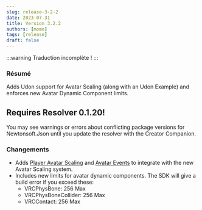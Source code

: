 ```yaml
---
slug: release-3-2-2
date: 2023-07-31
title: Version 3.2.2
authors: [momo]
tags: [release]
draft: false
---
```


:::warning Traduction incomplète !
:::

### Résumé

Adds Udon support for Avatar Scaling (along with an Udon Example) and enforces new Avatar Dynamic Component limits.

## Requires Resolver 0.1.20!

You may see warnings or errors about conflicting package versions for Newtonsoft.Json until you update the resolver with the Creator Companion.

<!--truncate-->

### Changements
* Adds [Player Avatar Scaling](/worlds/udon/players/player-avatar-scaling) and [Avatar Events](/worlds/udon/avatar-events) to integrate with the new Avatar Scaling system.
* Includes new limits for avatar dynamic components. The SDK will give a build error if you exceed these:
  * VRCPhysBone: 256 Max
  * VRCPhysBoneCollider: 256 Max
  * VRCContact: 256 Max
